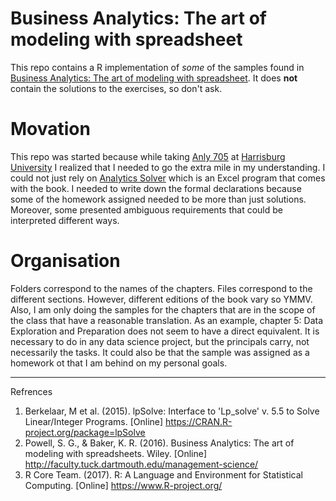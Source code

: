 # Business Analytics: The art of modeling with spreadsheet

This repo contains a R implementation of _some_ of the samples found in [Business Analytics: The art of modeling with spreadsheet][book]. It does __not__ contain the solutions to the exercises, so don't ask.

# Movation

This repo was started because while taking [Anly 705][anly705] at [Harrisburg University][hu] I realized that I needed to go the extra mile in my understanding. I could not just rely on [Analytics Solver][solver] which is an Excel program that comes with the book. I needed to write down the formal declarations because some of the homework assigned needed to be more than just solutions. Moreover, some presented ambiguous requirements that could be interpreted different ways.

# Organisation

Folders correspond to the names of the chapters. Files correspond to the different sections. However, different editions of the book vary so YMMV. Also, I am only doing the samples for the chapters that are in the scope of the class that have a reasonable translation. As an example, chapter 5: Data Exploration and Preparation does not seem to have a direct equivalent. It is necessary to do in any data science project, but the principals carry, not necessarily the tasks. It could also be that the sample was assigned as a homework ot that I am behind on my personal goals.


---------

Refrences

1. Berkelaar, M et al. (2015). lpSolve: Interface to 'Lp_solve' v. 5.5 to Solve Linear/Integer Programs. [Online] https://CRAN.R-project.org/package=lpSolve 
2. Powell, S. G., & Baker, K. R. (2016). Business Analytics: The art of modeling with spreadsheets. Wiley. [Online] http://faculty.tuck.dartmouth.edu/management-science/
3. R Core Team. (2017). R: A Language and Environment for Statistical Computing. [Online] https://www.R-project.org/

[anly705]: http://harrisburgu.edu/andp-program-main/andp-core-req/
[book]: http://faculty.tuck.dartmouth.edu/management-science/
[hu]: http://harrisburgu.edu/
[solver]: https://analyticsolver.com/Account/Student